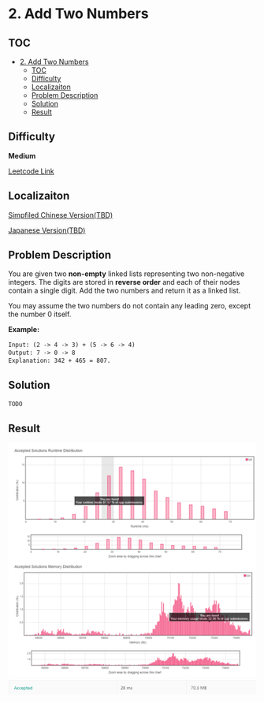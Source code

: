 # 2. Add Two Numbers

## TOC
- [2. Add Two Numbers](#2-add-two-numbers)
  - [TOC](#toc)
  - [Difficulty](#difficulty)
  - [Localizaiton](#localizaiton)
  - [Problem Description](#problem-description)
  - [Solution](#solution)
  - [Result](#result)
  
## Difficulty
**Medium**

[Leetcode Link](https://leetcode.com/problems/add-two-numbers/)

## Localizaiton
[Simpfiled Chinese Version(TBD)](README.zh.MD)

[Japanese Version(TBD)](README.jp.MD)

## Problem Description

You are given two **non-empty** linked lists representing two non-negative integers. The digits are stored in **reverse order** and each of their nodes contain a single digit. Add the two numbers and return it as a linked list.

You may assume the two numbers do not contain any leading zero, except the number 0 itself.

**Example:**
```
Input: (2 -> 4 -> 3) + (5 -> 6 -> 4)
Output: 7 -> 0 -> 8
Explanation: 342 + 465 = 807.
```

## Solution
```
TODO
```

## Result
![](graph.png)
![](result.png)